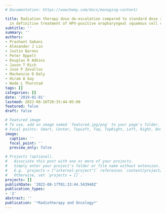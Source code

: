 ```yaml
---
# Documentation: https://wowchemy.com/docs/managing-content/

title: Radiation therapy dose de-escalation compared to standard dose radiation therapy
  in definitive treatment of HPV-positive oropharyngeal squamous cell carcinoma
subtitle: ''
summary: ''
authors:
- Prashant Gabani
- Alexander J Lin
- Justin Barnes
- Peter Oppelt
- Douglas R Adkins
- Jason T Rich
- Jose P Zevallos
- Mackenzie D Daly
- Hiram A Gay
- Wade L Thorstad
tags: []
categories: []
date: '2019-01-01'
lastmod: 2022-08-16T20:33:44-05:00
featured: false
draft: false

# Featured image
# To use, add an image named `featured.jpg/png` to your page's folder.
# Focal points: Smart, Center, TopLeft, Top, TopRight, Left, Right, BottomLeft, Bottom, BottomRight.
image:
  caption: ''
  focal_point: ''
  preview_only: false

# Projects (optional).
#   Associate this post with one or more of your projects.
#   Simply enter your project's folder or file name without extension.
#   E.g. `projects = ["internal-project"]` references `content/project/deep-learning/index.md`.
#   Otherwise, set `projects = []`.
projects: []
publishDate: '2022-08-17T01:33:44.543940Z'
publication_types:
- '2'
abstract: ''
publication: '*Radiotherapy and Oncology*'
---
```

